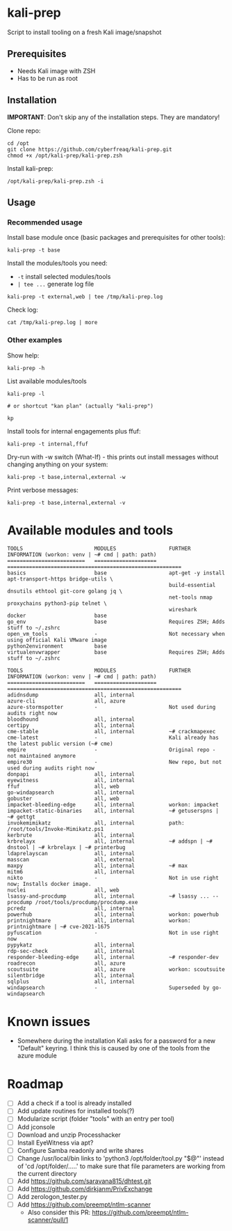 # kali-prep
Script to install tooling on a fresh Kali image/snapshot

## Prerequisites
- Needs Kali image with ZSH
- Has to be run as root

## Installation  
  
**IMPORTANT**: Don't skip any of the installation steps. They are mandatory!  

Clone repo:  
```
cd /opt
git clone https://github.com/cyberfreaq/kali-prep.git
chmod +x /opt/kali-prep/kali-prep.zsh
```

Install kali-prep:
```
/opt/kali-prep/kali-prep.zsh -i
```

## Usage
### Recommended usage
Install base module once (basic packages and prerequisites for other tools):  
```
kali-prep -t base
```

Install the modules/tools you need:
- `-t`        install selected modules/tools
- `| tee ...` generate log file  

```
kali-prep -t external,web | tee /tmp/kali-prep.log
```

Check log:  
```
cat /tmp/kali-prep.log | more
```

### Other examples
Show help:  
```
kali-prep -h
```

List available modules/tools
```
kali-prep -l

# or shortcut "kan plan" (actually "kali-prep") 

kp
```
  
Install tools for internal engagements plus ffuf:  
```
kali-prep -t internal,ffuf
```
  
Dry-run with -w switch (What-If) - this prints out install messages without changing anything on your system:
```
kali-prep -t base,internal,external -w
```

Print verbose messages:  
```
kali-prep -t base,internal,external -v
```

# Available modules and tools
```
TOOLS                       MODULES                 FURTHER INFORMATION (workon: venv | ~# cmd | path: path)
=========================   ====================    ========================================================
basics                      base                    apt-get -y install apt-transport-https bridge-utils \
                                                    build-essential dnsutils ethtool git-core golang jq \
                                                    net-tools nmap proxychains python3-pip telnet \
                                                    wireshark
docker                      base
go_env                      base                    Requires ZSH; Adds stuff to ~/.zshrc
open_vm_tools               -                       Not necessary when using official Kali VMware image
python2environment          base
virtualenvwrapper           base                    Requires ZSH; Adds stuff to ~/.zshrc

TOOLS                       MODULES                 FURTHER INFORMATION (workon: venv | ~# cmd | path: path)
=========================   ====================    ========================================================
adidnsdump                  all, internal
azure-cli                   all, azure
azure-stormspotter          -                       Not used during audits right now
bloodhound                  all, internal
certipy                     all, internal
cme-stable                  all, internal           ~# crackmapexec
cme-latest                  -                       Kali already has the latest public version (~# cme)
empire                      -                       Original repo - not maintained anymore
empire30                    -                       New repo, but not used during audits right now
donpapi                     all, internal           
eyewitness                  all, internal
ffuf                        all, web
go-windapsearch             all, internal
gobuster                    all, web
impacket-bleeding-edge      all, internal           workon: impacket
impacket-static-binaries    all, internal           ~# getuserspns | ~# gettgt
invokemimikatz              all, internal           path: /root/tools/Invoke-Mimikatz.ps1
kerbrute                    all, internal
krbrelayx                   all, internal           ~# addspn | ~# dnstool | ~# krbrelayx | ~# printerbug
ldaprelayscan               all, internal           
masscan                     all, external
maxpy                       all, internal           ~# max
mitm6                       all, internal
nikto                       -                       Not in use right now; Installs docker image.
nuclei                      all, web 
lsassy-and-procdump         all, internal           ~# lsassy ... --procdump /root/tools/procdump/procdump.exe
pcredz                      all, internal           
powerhub                    all, internal           workon: powerhub
printnightmare              all, internal           workon: printnightmare | ~# cve-2021-1675
pyfuscation                 -                       Not in use right now
pypykatz                    all, internal 
rdp-sec-check               all, internal 
responder-bleeding-edge     all, internal           ~# responder-dev
roadrecon                   all, azure 
scoutsuite                  all, azure              workon: scoutsuite
silentbridge                all, internal 
sqlplus                     all, internal
windapsearch                -                       Superseded by go-windapsearch
```

# Known issues
- Somewhere during the installation Kali asks for a password for a new "Default" keyring. I think this is caused by one of the tools from the azure module

# Roadmap
- [ ] Add a check if a tool is already installed
- [ ] Add update routines for installed tools(?)
- [ ] Modularize script (folder "tools" with an entry per tool)
- [ ] Add jconsole
- [ ] Download and unzip Processhacker
- [ ] Install EyeWitness via apt?
- [ ] Configure Samba readonly and write shares
- [ ] Change /usr/local/bin links to 'python3 /opt/folder/tool.py "$@"' instead of 'cd /opt/folder/.....' to make sure that file parameters are working from the current directory
- [ ] Add https://github.com/saravana815/dhtest.git
- [ ] Add https://github.com/dirkjanm/PrivExchange
- [ ] Add zerologon_tester.py
- [ ] Add https://github.com/preempt/ntlm-scanner
  - Also consider this PR: https://github.com/preempt/ntlm-scanner/pull/1
